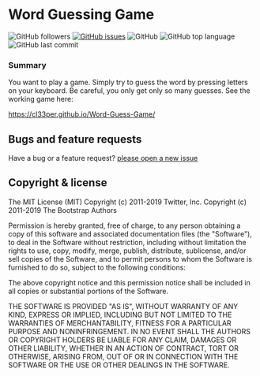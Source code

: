 
# Word Guessing Game

![GitHub followers](https://img.shields.io/github/followers/cl33per?style=social)
[![GitHub issues](https://img.shields.io/github/issues/cl33per/projectI)](https://github.com/cl33per/Word-Guess-Game/issues)
![GitHub](https://img.shields.io/github/license/cl33per/Word-Guess-Game)
![GitHub top language](https://img.shields.io/github/languages/top/cl33per/Word-Guess-Game)
![GitHub last commit](https://img.shields.io/github/last-commit/cl33per/Word-Guess-Game)
   

### Summary

You want to play a game. Simply try to guess the word by pressing letters on your keyboard. Be careful, you only get only so many guesses.
See the working game here:

https://cl33per.github.io/Word-Guess-Game/
  

## Bugs and feature requests

Have a bug or a feature request? [please open a new issue](https://cl33per.github.io/Word-Guess-Game/issues/new)

## Copyright & license

 
The MIT License (MIT)
Copyright (c) 2011-2019 Twitter, Inc.
Copyright (c) 2011-2019 The Bootstrap Authors

Permission is hereby granted, free of charge, to any person obtaining a copy of this software and associated documentation files (the "Software"), to deal in the Software without restriction, including without limitation the rights to use, copy, modify, merge, publish, distribute, sublicense, and/or sell copies of the Software, and to permit persons to whom the Software is furnished to do so, subject to the following conditions:


The above copyright notice and this permission notice shall be included in all copies or substantial portions of the Software.

THE SOFTWARE IS PROVIDED "AS IS", WITHOUT WARRANTY OF ANY KIND, EXPRESS OR IMPLIED, INCLUDING BUT NOT LIMITED TO THE WARRANTIES OF MERCHANTABILITY, FITNESS FOR A PARTICULAR PURPOSE AND NONINFRINGEMENT. IN NO EVENT SHALL THE AUTHORS OR COPYRIGHT HOLDERS BE LIABLE FOR ANY CLAIM, DAMAGES OR OTHER LIABILITY, WHETHER IN AN ACTION OF CONTRACT, TORT OR OTHERWISE, ARISING FROM, OUT OF OR IN CONNECTION WITH THE SOFTWARE OR THE USE OR OTHER DEALINGS IN THE SOFTWARE.